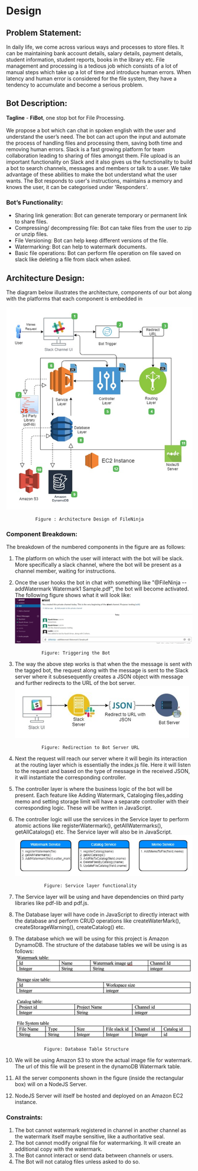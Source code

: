 # Design

## Problem Statement:
In daily life, we come across various ways and processes to store files. It can be maintaining bank account details, salary details, payment details, student information, student reports, books in the library etc. File management and processing is a tedious job which consists of a lot of manual steps which take up a lot of time and introduce human errors. When latency and human error is considered for the file system, they have a tendency to accumulate and become a serious problem.

## Bot Description:
**Tagline** - **FiBot**, one stop bot for File Processing.\
\
We propose a bot which can chat in spoken english with the user and understand the user’s need. The bot can act upon the input and automate the process of handling files and processing them, saving both time and removing human errors. Slack is a fast growing platform for team collaboration leading to sharing of files amongst them. File upload is an important functionality on Slack and it also gives us the functionality to build a bot to search channels, messages and members or talk to a user. We take advantage of these abilities to make the bot understand what the user wants. The Bot responds to user's instructions, maintains a memory and knows the user, it can be categorised under 'Responders'.

### Bot’s Functionality:
- Sharing link generation: Bot can generate temporary or permanent link to share files.
- Compressing/ decompressing file: Bot can take files from the user to zip or unzip files.
- File Versioning: Bot can help keep different versions of the file.
- Watermarking: Bot can help to watermark documents.
- Basic file operations: Bot can perform file operation on file saved on slack like deleting a file from slack when asked.


## Architecture Design:

The diagram below illustrates the architecture, components of our bot along with the platforms that each component is embedded in

![](Arch.jpg)

               Figure : Architecture Design of FileNinja

### Component Breakdown:
The breakdown of the numbered components in the figure are as follows: 

1. The platform on which the user will interact with the bot will be slack. More specifically a slack channel, where the bot will be present as a channel member, waiting for instructions.
2. Once the user hooks the bot in chat with something like "@FileNinja --addWatermark Watermark1 Sample.pdf", the bot will become activated. The following figure shows what it will look like:
![](ui.jpg)

                 Figure: Triggering the Bot
3. The way the above step works is that when the the message is sent with the tagged bot, the request along with the message is sent to the Slack server where it subsesequently creates a JSON object with message and further redirects to the URL of the bot server.
![](redirect.jpg)

                 Figure: Redirection to Bot Server URL
4. Next the request will reach our server where it will begin its interaction at the routing layer which is essentially the index.js file. Here it will listen to the request and based on the type of message in the received JSON, it will instantiate the corresponding controller.
5. The controller layer is where the business logic of the bot will be present. Each feature like Adding Watermark, Cataloging files,adding memo and setting storage limit will have a separate controller with their corresponding logic. These will be written in JavaScript.
6. The controller logic will use the services in the Service layer to perform atomic actions like registerWatermark(), getAllWatermarks(), getAllCatalogs() etc. The Service layer will also be in JavaScript.
![](service_layer.jpg)

                  Figure: Service layer functionality

7. The Service layer will be using and have dependencies on third party libraries like pdf-lib and pdf.js.
8. The Database layer will have code in JavaScript to directly interact with the database and perform CRUD operations like createWaterMark(), createStorageWarning(), createCatalog() etc.
9. The database which we will be using for this project is Amazon DynamoDB. The structure of the database tables we will be using is as follows:
![](db.png)

                  Figure: Database Table Structure
10. We will be using Amazon S3 to store the actual image file for watermark. The url of this file will be present in the dynamoDB Watermark table.
11. All the server components shown in the figure (inside the rectangular box) will on a NodeJS Server.
12. NodeJS Server will itself be hosted and deployed on an Amazon EC2 instance.

### Constraints:
1. The bot cannot watermark registered in channel in another channel as the watermark itself maybe sensitive, like a authoritative seal.
2. The bot cannot modify orignal file for watermarking. It will create an additional copy with the watermark.
3. The Bot cannot interact or send data between channels or users.
4. The Bot will not catalog files unless asked to do so.